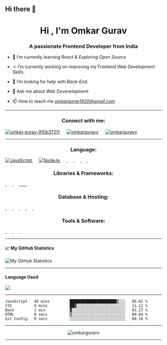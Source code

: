 ## Hi there 👋

<!-- <img align ="center" src="./img/Head-ai.png" width="500"  > -->

<h1 align="center">Hi , I'm Omkar Gurav</h1>
<h3 align="center">A passionate Frontend Developer from India</h3>

- 🌱 I’m currently learning *React & Exploring Open Source*

- ⚛️ I’m currently working on improving my Frontend Web Development Skills.

- 💬 I’m looking for help with *Back-End*.

- 💬 Ask me about *Web Devevelopment*

- 📫 How to reach me *omkargurav1920@gmail.com*






---

<h3 align="center">Connect with me:</h3>

<p align="left">
<a href="https://linkedin.com/in/omkar-gurav-910b37211" target="blank"><img align="center" src="https://img.shields.io/badge/LinkedIn-0077B5?style=for-the-badge&logo=linkedin&logoColor=white" alt="omkar-gurav-910b37211"  /></a>
&emsp;
<a href="https://twitter.com/omkarguravv" target="blank"><img align="center" src="https://img.shields.io/badge/Twitter-1DA1F2?style=for-the-badge&logo=twitter&logoColor=white" alt="omkarguravv"  /></a>
&emsp;
<a href="mailto:omkargurav1920@gmail.com" target="blank"><img align="center" src="https://img.shields.io/badge/Gmail-D14836?style=for-the-badge&logo=gmail&logoColor=white" alt="omkarguravv"  /></a>



</p>


---

<h3 align="center">Language:</h3>
<p>
  <a href="">
    <img src="https://img.shields.io/badge/JavaScript-323330?style=for-the-badge&logo=javascript&logoColor=F7DF1E" alt="JavaScript">
  </a>
  &emsp;
  <a href="">
    <img src="https://img.shields.io/badge/Node.js-339933?style=for-the-badge&logo=nodedotjs&logoColor=white" alt="NodeJs">
  </a>
  &emsp;
  <a href="">
    <img src="https://img.shields.io/badge/java-%23ED8B00.svg?style=for-the-badge&logo=java&logoColor=white" alt="">
  </a>
  &emsp;
  <a href="">
    <img src="https://img.shields.io/badge/HTML5-E34F26?style=for-the-badge&logo=html5&logoColor=white" alt="">
  </a>
  &emsp;
  <a href="">
    <img src="https://img.shields.io/badge/CSS3-1572B6?style=for-the-badge&logo=css3&logoColor=white" alt="">
  </a>
  &emsp;
  <a href="">
    <img src="https://img.shields.io/badge/Python-FFD43B?style=for-the-badge&logo=python&logoColor=blue" alt="">
  </a>
  &emsp;
  <!-- <a href="">
    <img src="" alt="">
  </a>
  &emsp; -->

</p>

<h3 align="center">Libraries & Frameworks:</h3>
<p>
<a href="">
    <img src="https://img.shields.io/badge/React-20232A?style=for-the-badge&logo=react&logoColor=61DAFB" alt="">
  </a>
    &emsp;
<a href="">
    <img src="https://img.shields.io/badge/Express.js-000000?style=for-the-badge&logo=express&logoColor=white" alt="">
  </a>  &emsp;
<a href="">
    <img src="https://img.shields.io/badge/Tailwind_CSS-38B2AC?style=for-the-badge&logo=tailwind-css&logoColor=white" alt="">
      &emsp;
  </a>
<a href="">
    <img src="https://img.shields.io/badge/Bootstrap-563D7C?style=for-the-badge&logo=bootstrap&logoColor=white" alt="">
  </a>
    &emsp;

<p/>

<h3 align="center">Database & Hosting:</h3>

<p>
<a href="">
    <img src="https://img.shields.io/badge/firebase-ffca28?style=for-the-badge&logo=firebase&logoColor=black" alt="">
  </a>
    &emsp;
<a href="">
    <img src="https://img.shields.io/badge/MongoDB-4EA94B?style=for-the-badge&logo=mongodb&logoColor=white" alt="">
  </a>
    &emsp;
<a href="">
    <img src="https://img.shields.io/badge/GitHub%20Pages-222222?style=for-the-badge&logo=GitHub%20Pages&logoColor=white" alt="">
  </a>
    &emsp;
<a href="">
    <img src="https://img.shields.io/badge/Netlify-00C7B7?style=for-the-badge&logo=netlify&logoColor=white" alt="">
  </a>
    &emsp;
<a href="">
    <img src="https://img.shields.io/badge/Heroku-430098?style=for-the-badge&logo=heroku&logoColor=white" alt="">
  </a>
    &emsp;
<p/>
<h3 align="center">Tools & Software:</h3>
<p>
<a href="">
    <img src="https://img.shields.io/badge/GitHub-100000?style=for-the-badge&logo=github&logoColor=white" alt="">
  </a>
    &emsp;
<a href="">
    <img src="https://img.shields.io/badge/GIT-E44C30?style=for-the-badge&logo=git&logoColor=white" alt="">
  </a>
    &emsp;
<a href="">
    <img src="https://img.shields.io/badge/Figma-F24E1E?style=for-the-badge&logo=figma&logoColor=white" alt="">
  </a>
    &emsp;

<p/>

<!-- <h3 align="center">Language:</h3>
<p>
<a href="">
    <img src="" alt="">
  </a>
<p/> -->
  
---

#### 📈 My GitHub Statistics
![My GitHub Statistics](https://github-readme-stats.vercel.app/api?username=omkarguravv&show_icons=true&count_private=true&hide_title=true&theme=dracula)

---
#### </p> Language Used
<a href="https://github.com/anuraghazra/github-readme-stats">
  <img src="https://github-readme-stats.vercel.app/api/top-langs/?username=omkarguravv&langs_count=6&layout=compact&theme=dracula" />
</a>

---



<!--START_SECTION:waka-->

```text
JavaScript   48 mins         █████████████████████▒░░░   85.62 %
CSS          6 mins          ██▓░░░░░░░░░░░░░░░░░░░░░░   11.12 %
Bash         1 min           ▓░░░░░░░░░░░░░░░░░░░░░░░░   02.27 %
HTML         0 secs          ▒░░░░░░░░░░░░░░░░░░░░░░░░   00.84 %
Git Config   0 secs          ░░░░░░░░░░░░░░░░░░░░░░░░░   00.16 %
```

<!--END_SECTION:waka-->


---

<p align="center"> <img src="https://komarev.com/ghpvc/?username=omkarguravv&label=Profile%20views&color=0e75b6&style=flat" alt="omkarguravv" /> </p>

---
